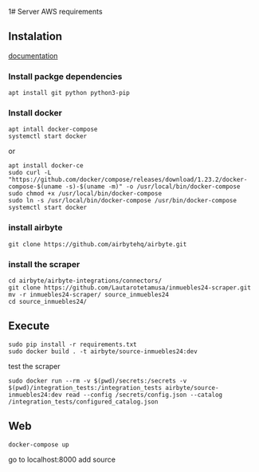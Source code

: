 1# Server AWS requirements

## Instalation
[documentation](https://docs.airbyte.com/deploying-airbyte/on-aws-ec2/)

### Install packge dependencies
```
apt install git python python3-pip
```

### Install docker
```
apt intall docker-compose
systemctl start docker
```
or
```
apt install docker-ce
sudo curl -L "https://github.com/docker/compose/releases/download/1.23.2/docker-compose-$(uname -s)-$(uname -m)" -o /usr/local/bin/docker-compose
sudo chmod +x /usr/local/bin/docker-compose
sudo ln -s /usr/local/bin/docker-compose /usr/bin/docker-compose
systemctl start docker
```


### install airbyte
```
git clone https://github.com/airbytehq/airbyte.git
```
### install the scraper
```
cd airbyte/airbyte-integrations/connectors/
git clone https://github.com/Lautarotetamusa/inmuebles24-scraper.git
mv -r inmuebles24-scraper/ source_inmuebles24
cd source_inmuebles24/
```
## Execute
```
sudo pip install -r requirements.txt
sudo docker build . -t airbyte/source-inmuebles24:dev
```
test the scraper
```
sudo docker run --rm -v $(pwd)/secrets:/secrets -v $(pwd)/integration_tests:/integration_tests airbyte/source-inmuebles24:dev read --config /secrets/config.json --catalog /integration_tests/configured_catalog.json
```
## Web
```
docker-compose up
```
go to localhost:8000
add source

